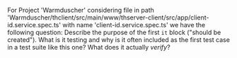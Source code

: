For Project 'Warmduscher' considering file in path 'Warmduscher/thclient/src/main/www/thserver-client/src/app/client-id.service.spec.ts' with name 'client-id.service.spec.ts' we have the following question: 
Describe the purpose of the first `it` block ("should be created"). What is it testing and why is it often included as the first test case in a test suite like this one? What does it actually *verify*?